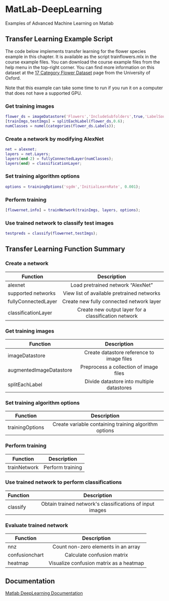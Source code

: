 # MatLab-DeepLearning
Examples of Advanced Machine Learning on Matlab


## Transfer Learning Example Script

The code below implements transfer learning for the flower species example in this chapter. It is available as the script trainflowers.mlx in the course example files. You can download the course example files from the help menu in the top-right corner. You can find more information on this dataset at the [17 Category Flower Dataset](http://www.robots.ox.ac.uk/~vgg/data/flowers/17/index.html) page from the University of Oxford. 

Note that this example can take some time to run if you run it on a computer that does not have a supported GPU. 

### Get training images
```Matlab
flower_ds = imageDatastore('Flowers','IncludeSubfolders',true,'LabelSource','foldernames');
[trainImgs,testImgs] = splitEachLabel(flower_ds,0.6);
numClasses = numel(categories(flower_ds.Labels)); 
```
### Create a network by modifying AlexNet
```Matlab
net = alexnet;
layers = net.Layers;
layers(end-2) = fullyConnectedLayer(numClasses);
layers(end) = classificationLayer; 
``` 
### Set training algorithm options
```Matlab
options = trainingOptions('sgdm','InitialLearnRate', 0.001); 
 ```
### Perform training
```Matlab
[flowernet,info] = trainNetwork(trainImgs, layers, options); 
 ```
### Use trained network to classify test images
```Matlab
testpreds = classify(flowernet,testImgs);
```

## Transfer Learning Function Summary

### Create a network
| Function       | Description           | 
| ------------- |:-------------:| 
| alexnet      | Load pretrained network “AlexNet”| 
| supported networks     |View list of available pretrained networks     |   
| fullyConnectedLayer | Create new fully connected network layer      |
| classificationLayer | Create new output layer for a classification network     |

### Get training images
| Function       | Description           | 
| ------------- |:-------------:| 
| imageDatastore      | Create datastore reference to image files| 
| augmentedImageDatastore    |Preprocess a collection of image files     |   
| splitEachLabel| Divide datastore into multiple datastores      |
 
### Set training algorithm options
| Function       | Description           | 
| ------------- |:-------------:| 
| trainingOptions      | Create variable containing training algorithm options| 
  
### Perform training
| Function       | Description           | 
| ------------- |:-------------:| 
| trainNetwork      | Perform training| 

### Use trained network to perform classifications
| Function       | Description           | 
| ------------- |:-------------:| 
| classify     | Obtain trained network's classifications of input images| 

### Evaluate trained network
| Function       | Description           | 
| ------------- |:-------------:| 
| nnz     | Count non-zero elements in an array| 
| confusionchart    |Calculate confusion matrix    |   
| heatmap| Visualize confusion matrix as a heatmap     |

## Documentation
[Matlab DeepLearning Documentation](https://www.mathworks.com/help/deeplearning/index.html)



